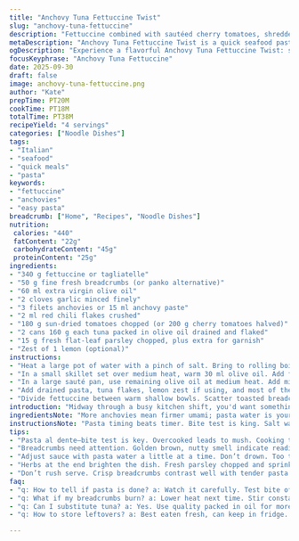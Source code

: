 ```yaml
---
title: "Anchovy Tuna Fettuccine Twist"
slug: "anchovy-tuna-fettuccine"
description: "Fettuccine combined with sautéed cherry tomatoes, shredded canned tuna and finely chopped anchovies. Toasted seasoned breadcrumbs add texture. Olive oil carries the sauce, garlic infuses aroma, chili flakes bring heat. Cooking pasta al dente, saving pasta water to adjust sauce consistency. Parsley freshens and brightens at the end. Adjust seasoning; add lemon zest for brightness and substitute sun-dried tomatoes for cherry tomatoes if unavailable. Quick 35-40 minutes from start to finish. A hands-on, flavorful seafood pasta with crunchy topping and subtle umami depth."
metaDescription: "Anchovy Tuna Fettuccine Twist is a quick seafood pasta dish with crunch, umami depth, and fresh flavors. Ready in 35-40 minutes."
ogDescription: "Experience a flavorful Anchovy Tuna Fettuccine Twist: seafood pasta with crunchy topping and bright notes. Fast to prepare."
focusKeyphrase: "Anchovy Tuna Fettuccine"
date: 2025-09-30
draft: false
image: anchovy-tuna-fettuccine.png
author: "Kate"
prepTime: PT20M
cookTime: PT18M
totalTime: PT38M
recipeYield: "4 servings"
categories: ["Noodle Dishes"]
tags:
- "Italian"
- "seafood"
- "quick meals"
- "pasta"
keywords:
- "fettuccine"
- "anchovies"
- "easy pasta"
breadcrumb: ["Home", "Recipes", "Noodle Dishes"]
nutrition: 
 calories: "440"
 fatContent: "22g"
 carbohydrateContent: "45g"
 proteinContent: "25g"
ingredients:
- "340 g fettuccine or tagliatelle"
- "50 g fine fresh breadcrumbs (or panko alternative)"
- "60 ml extra virgin olive oil"
- "2 cloves garlic minced finely"
- "3 filets anchovies or 15 ml anchovy paste"
- "2 ml red chili flakes crushed"
- "180 g sun-dried tomatoes chopped (or 200 g cherry tomatoes halved)"
- "2 cans 160 g each tuna packed in olive oil drained and flaked"
- "15 g fresh flat-leaf parsley chopped, plus extra for garnish"
- "Zest of 1 lemon (optional)"
instructions:
- "Heat a large pot of water with a pinch of salt. Bring to rolling boil. Add pasta, stir occasionally to prevent sticking. Cook until just before al dente. Pasta should have a slight bite but not chewy. Keep an eye – texture matters more than clock. Reserve 150 ml pasta water before draining. Drain, toss with 10 ml olive oil to prevent clumping. Set aside."
- "In a small skillet set over medium heat, warm 30 ml olive oil. Add fresh breadcrumbs. Toast, stirring often, until golden and crispy, about 5 minutes. Season with salt and pepper. Watch closely, breadcrumbs burn fast here; smell changes from raw to nutty. Remove immediately to a bowl."
- "In a large sauté pan, use remaining olive oil at medium heat. Add minced garlic and anchovies. Stir for about 2 minutes until anchovies dissolve and garlic softens but does not brown. Smell deepens; anchovies melt into oil. Add chili flakes, then sun-dried tomatoes or halved cherry tomatoes. Sauté until tomatoes start to burst and soften—about 3-4 minutes. The mixture should smell bright with mild heat and savory undertones."
- "Add drained pasta, tuna flakes, lemon zest if using, and most of the parsley. Pour about 60 ml reserved pasta water slowly while tossing everything together. The starch in water binds sauce; you want the pasta glossy and lightly sauced but no puddles. Taste and correct salt and pepper; anchovies, tuna, and salt in water all add salty notes, so measure carefully. Use more water if sauce too thick or dry."
- "Divide fettuccine between warm shallow bowls. Scatter toasted breadcrumbs generously on top for crunch. Sprinkle extra parsley for fresh color. A quick grind of black pepper finishes. Serve immediately while warm, so heat releases aromatics and crisp topping contrasts tender pasta. Leftovers reheat dry and lose crunch; best fresh."
introduction: "Midway through a busy kitchen shift, you'd want something balanced, quick, and with punch. Fish and pasta—simple, staple. Anchovies dissolve into olive oil, not a whole fish chunk but a deep umami hit. Tuna flakes in, carrying seafood heft without fuss. Cherry tomatoes (or sun-dried if pantry signals) soften, sometimes burst, releasing freshness and a hint of sweetness to cut salt. Toasted breadcrumbs, golden and crackling under fork pressure, reintroduce texture—don’t underestimate the crunch factor; it changes the game. Herbs chopped sharply on top awaken the plate—parsley, fresh and green, humble but essential. Timing? Trust tactile clues—the bite of pasta, the softness of tomatoes, the melt-in oil anchovy. Patch up sauce with pasta water, that starchy rescue liquid. No drowning or dryness. Fast, no nonsense, fish-forward pasta that carries through. The kitchen smells of garlic, seafood salt, warmth. It’s a rhythm of layering flavor, and the crunch closes the set."
ingredientsNote: "More anchovies mean firmer umami; pasta water is your secret weapon for sauce texture—too dry add a splash; too wet cook off briefly. Panko or fine fresh breadcrumbs differ; panko adds more crunch but can overpower. If anchovies unavailable, substitute with a splash of Worcestershire sauce, though flavor is less direct. Sun-dried tomatoes offer a chewy, intensified alternative to cherry tomatoes when fresh aren’t in season. Tuna? Use quality canned packed in olive oil, not water, for more flavor richness—drain but don't rinse. Parsley is not just garnish; fold some in sauce for herbaceous balance. Garlic—don’t brown. Burnt garlic ruins patience; watch for softening and aroma, not color."
instructionsNote: "Pasta timing beats timer. Bite test is king. Salt water heavily; under-salted pasta leads flat dish. Toast breadcrumbs till golden, smell nutty; burnt tastes bitter and coats tongue unpleasantly. When oil carries garlic and anchovy paste, stir to dissolve anchovies fully—small fish, big flavor. Tomatoes soften and burst when gently pushed with the spoon or spatula. Sauce thickness balanced with reserved pasta water; add little by little, toss continuously for even coating. Never rush final toss; it melds sauce and pasta. Breadcrumbs added last—with heat off—to keep crispness intact. Fresh parsley finishes with bright aroma and color; add some chopped earlier but most fresh on top. Leave pepper grind last; warm pepper bursts fragrance. Serve immediately; crisp-tender contrast fades fast."
tips:
- "Pasta al dente—bite test is key. Overcooked leads to mush. Cooking time varies—watch it, not just the clock. Salt water heavily. Under-seasoned pasta is flat. Toss fettuccine with olive oil post-drain. Prevent sticking."
- "Breadcrumbs need attention. Golden brown, nutty smell indicate readiness. Stir often to avoid burning. If burnt, they’ll taste bitter. Toast slow, lower heat if necessary. Watch closely—timing here is crucial for texture."
- "Adjust sauce with pasta water a little at a time. Don’t drown. Too thick? Add more gradually. Too wet? Cook off. Anchovies and tuna already salty—season carefully. A pinch here, taste there is practical."
- "Herbs at the end brighten the dish. Fresh parsley chopped and sprinkled. Fold some in earlier;1 it kicks flavor. Lemon zest optional, adds brightness without acidity ruining fish texture. Use wisely!"
- "Don’t rush serve. Crisp breadcrumbs contrast well with tender pasta. Eat fresh. Leftovers lose crunch—reheat carefully if must. But fresh versatility rules. Timing is everything, keep it fast-paced in kitchen."
faq:
- "q: How to tell if pasta is done? a: Watch it carefully. Test bite often. Al dente should be slightly firm yet tender. Don’t rely solely on clock."
- "q: What if my breadcrumbs burn? a: Lower heat next time. Stir constantly. Toasting takes patience; burnt notes ruin texture. Adjust timing, control heat better."
- "q: Can I substitute tuna? a: Yes. Use quality packed in oil for more flavor. Canned tuna in water is milder, compensate with seasoning for depth."
- "q: How to store leftovers? a: Best eaten fresh, can keep in fridge. Warm up gently, but bread won’t retain crunch. Consider making in smaller batches."

---
```

